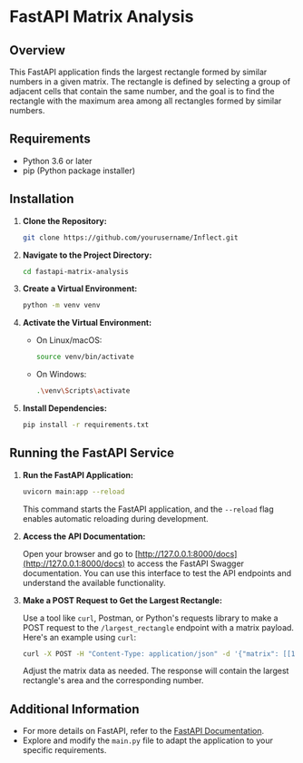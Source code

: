 # FastAPI Matrix Analysis

## Overview

This FastAPI application finds the largest rectangle formed by similar numbers in a given matrix. The rectangle is defined by selecting a group of adjacent cells that contain the same number, and the goal is to find the rectangle with the maximum area among all rectangles formed by similar numbers.

## Requirements

- Python 3.6 or later
- pip (Python package installer)

## Installation

1. **Clone the Repository:**

    ```bash
    git clone https://github.com/yourusername/Inflect.git
    ```

2. **Navigate to the Project Directory:**

    ```bash
    cd fastapi-matrix-analysis
    ```

3. **Create a Virtual Environment:**

    ```bash
    python -m venv venv
    ```

4. **Activate the Virtual Environment:**

    - On Linux/macOS:

        ```bash
        source venv/bin/activate
        ```

    - On Windows:

        ```bash
        .\venv\Scripts\activate
        ```

5. **Install Dependencies:**

    ```bash
    pip install -r requirements.txt
    ```

## Running the FastAPI Service

1. **Run the FastAPI Application:**

    ```bash
    uvicorn main:app --reload
    ```

    This command starts the FastAPI application, and the `--reload` flag enables automatic reloading during development.

2. **Access the API Documentation:**

    Open your browser and go to [http://127.0.0.1:8000/docs](http://127.0.0.1:8000/docs) to access the FastAPI Swagger documentation. You can use this interface to test the API endpoints and understand the available functionality.

3. **Make a POST Request to Get the Largest Rectangle:**

    Use a tool like `curl`, Postman, or Python's requests library to make a POST request to the `/largest_rectangle` endpoint with a matrix payload. Here's an example using `curl`:

    ```bash
    curl -X POST -H "Content-Type: application/json" -d '{"matrix": [[1, 2, 3], [4, 5, 6], [7, 8, 9]]}' http://127.0.0.1:8000/largest_rectangle
    ```

    Adjust the matrix data as needed. The response will contain the largest rectangle's area and the corresponding number.

## Additional Information

- For more details on FastAPI, refer to the [FastAPI Documentation](https://fastapi.tiangolo.com/).
- Explore and modify the `main.py` file to adapt the application to your specific requirements.
